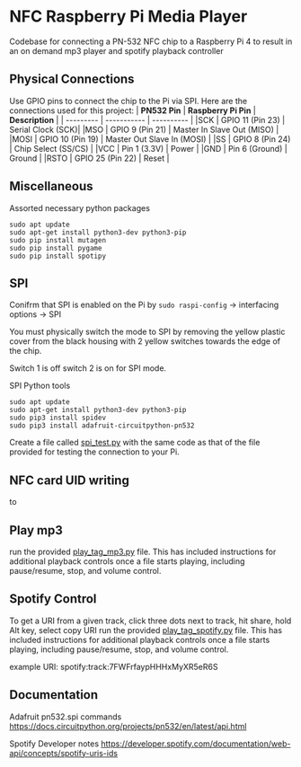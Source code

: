 # NFC Raspberry Pi Media Player
Codebase for connecting a PN-532 NFC chip to a Raspberry Pi 4 to result in an on demand mp3 player and spotify playback controller

## Physical Connections
Use GPIO pins to connect the chip to the Pi via SPI.
Here are the connections used for this project:
| **PN532 Pin** |	**Raspberry Pi Pin** | **Description** |
| --------- | ----------- | ---------- |
|SCK |	GPIO 11 (Pin 23) | Serial Clock (SCK)|
|MSO | GPIO 9 (Pin 21) | Master In Slave Out (MISO) |
|MOSI	| GPIO 10 (Pin 19) | Master Out Slave In (MOSI) |
|SS	| GPIO 8 (Pin 24)	| Chip Select (SS/CS) |
|VCC	| Pin 1 (3.3V)	| Power |
|GND	| Pin 6 (Ground)	| Ground |
|RSTO	| GPIO 25 (Pin 22) |	Reset |

## Miscellaneous
Assorted necessary python packages
```
sudo apt update
sudo apt-get install python3-dev python3-pip
sudo pip install mutagen
sudo pip install pygame
sudo pip install spotipy
```



## SPI 
Conifrm that SPI is enabled on the Pi by
`sudo raspi-config` -> interfacing options -> SPI 

You must physically switch the mode to SPI by removing the yellow plastic cover from the black housing with 2 yellow switches towards the edge of the chip.

Switch 1 is off switch 2 is on for SPI mode.

SPI Python tools 
```
sudo apt update
sudo apt-get install python3-dev python3-pip
sudo pip3 install spidev
sudo pip3 install adafruit-circuitpython-pn532
```
Create a file called [spi_test.py](spi_test.py) with the same code as that of the file provided for testing the connection to your Pi.

## NFC card UID writing
to 


## Play mp3
run the provided [play_tag_mp3.py](play_tag_mp3.py) file.
This has included instructions for additional playback controls once a file starts playing, including pause/resume, stop, and volume control.


## Spotify Control
To get a URI from a given track, click three dots next to track, hit share, hold Alt key, select copy URI
run the provided [play_tag_spotify.py](play_tag_spotify.py) file.
This has included instructions for additional playback controls once a file starts playing, including pause/resume, stop, and volume control.



example URI: 
spotify:track:7FWFrfaypHHHxMyXR5eR6S


## Documentation
Adafruit pn532.spi commands
https://docs.circuitpython.org/projects/pn532/en/latest/api.html 

Spotify Developer notes
https://developer.spotify.com/documentation/web-api/concepts/spotify-uris-ids
